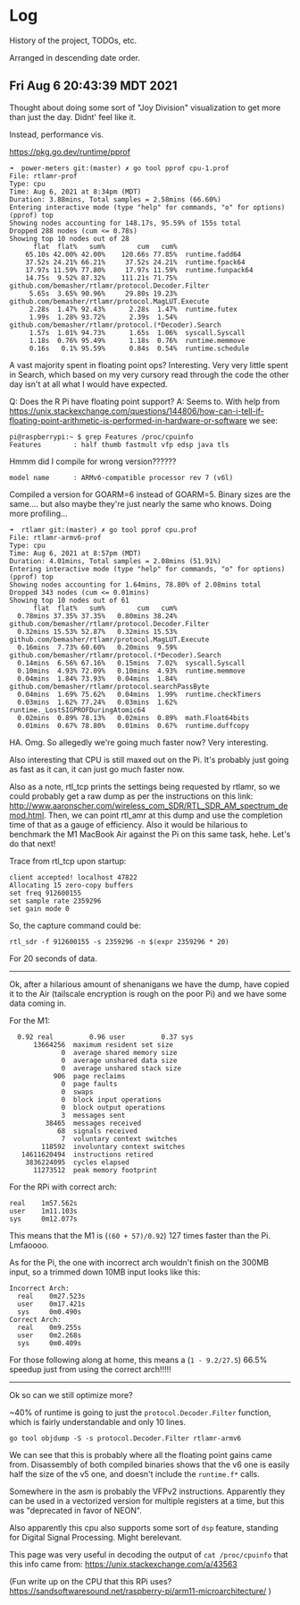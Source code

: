 # Log

History of the project, TODOs, etc.

Arranged in descending date order.

## Fri Aug  6 20:43:39 MDT 2021

Thought about doing some sort of "Joy Division" visualization to get more than just the day. Didnt' feel like it.

Instead, performance vis.

https://pkg.go.dev/runtime/pprof

```
➜  power-meters git:(master) ✗ go tool pprof cpu-1.prof
File: rtlamr-prof
Type: cpu
Time: Aug 6, 2021 at 8:34pm (MDT)
Duration: 3.88mins, Total samples = 2.58mins (66.60%)
Entering interactive mode (type "help" for commands, "o" for options)
(pprof) top
Showing nodes accounting for 148.17s, 95.59% of 155s total
Dropped 288 nodes (cum <= 0.78s)
Showing top 10 nodes out of 28
      flat  flat%   sum%        cum   cum%
    65.10s 42.00% 42.00%    120.66s 77.85%  runtime.fadd64
    37.52s 24.21% 66.21%     37.52s 24.21%  runtime.fpack64
    17.97s 11.59% 77.80%     17.97s 11.59%  runtime.funpack64
    14.75s  9.52% 87.32%    111.21s 71.75%  github.com/bemasher/rtlamr/protocol.Decoder.Filter
     5.65s  3.65% 90.96%     29.80s 19.23%  github.com/bemasher/rtlamr/protocol.MagLUT.Execute
     2.28s  1.47% 92.43%      2.28s  1.47%  runtime.futex
     1.99s  1.28% 93.72%      2.39s  1.54%  github.com/bemasher/rtlamr/protocol.(*Decoder).Search
     1.57s  1.01% 94.73%      1.65s  1.06%  syscall.Syscall
     1.18s  0.76% 95.49%      1.18s  0.76%  runtime.memmove
     0.16s   0.1% 95.59%      0.84s  0.54%  runtime.schedule
```

A vast majority spent in floating point ops? Interesting. Very very little spent in Search, which based on my very cursory read through the code the other day isn't at all what I would have expected.

Q: Does the R Pi have floating point support?
A: Seems to. With help from https://unix.stackexchange.com/questions/144806/how-can-i-tell-if-floating-point-arithmetic-is-performed-in-hardware-or-software we see:

```
pi@raspberrypi:~ $ grep Features /proc/cpuinfo
Features        : half thumb fastmult vfp edsp java tls
```

Hmmm did I compile for wrong version??????

```
model name      : ARMv6-compatible processor rev 7 (v6l)
```

Compiled a version for GOARM=6 instead of GOARM=5. Binary sizes are the same.... but also maybe they're just nearly the same who knows. Doing more profiling...

```
➜  rtlamr git:(master) ✗ go tool pprof cpu.prof
File: rtlamr-armv6-prof
Type: cpu
Time: Aug 6, 2021 at 8:57pm (MDT)
Duration: 4.01mins, Total samples = 2.08mins (51.91%)
Entering interactive mode (type "help" for commands, "o" for options)
(pprof) top
Showing nodes accounting for 1.64mins, 78.80% of 2.08mins total
Dropped 343 nodes (cum <= 0.01mins)
Showing top 10 nodes out of 61
      flat  flat%   sum%        cum   cum%
  0.78mins 37.35% 37.35%   0.80mins 38.24%  github.com/bemasher/rtlamr/protocol.Decoder.Filter
  0.32mins 15.53% 52.87%   0.32mins 15.53%  github.com/bemasher/rtlamr/protocol.MagLUT.Execute
  0.16mins  7.73% 60.60%   0.20mins  9.59%  github.com/bemasher/rtlamr/protocol.(*Decoder).Search
  0.14mins  6.56% 67.16%   0.15mins  7.02%  syscall.Syscall
  0.10mins  4.93% 72.09%   0.10mins  4.93%  runtime.memmove
  0.04mins  1.84% 73.93%   0.04mins  1.84%  github.com/bemasher/rtlamr/protocol.searchPassByte
  0.04mins  1.69% 75.62%   0.04mins  1.99%  runtime.checkTimers
  0.03mins  1.62% 77.24%   0.03mins  1.62%  runtime._LostSIGPROFDuringAtomic64
  0.02mins  0.89% 78.13%   0.02mins  0.89%  math.Float64bits
  0.01mins  0.67% 78.80%   0.01mins  0.67%  runtime.duffcopy
```

HA. Omg. So allegedly we're going much faster now? Very interesting.

Also interesting that CPU is still maxed out on the Pi. It's probably just going as fast as it can, it can just go much faster now.

Also as a note, rtl_tcp prints the settings being requested by rtlamr, so we could probably get a raw dump as per the instructions on this link: http://www.aaronscher.com/wireless_com_SDR/RTL_SDR_AM_spectrum_demod.html. Then, we can point rtl_amr at this dump and use the completion time of that as a gauge of efficiency. Also it would be hilarious to benchmark the M1 MacBook Air against the Pi on this same task, hehe. Let's do that next!

Trace from rtl_tcp upon startup:

```
client accepted! localhost 47822
Allocating 15 zero-copy buffers
set freq 912600155
set sample rate 2359296
set gain mode 0
```

So, the capture command could be:

```
rtl_sdr -f 912600155 -s 2359296 -n $(expr 2359296 * 20)
```

For 20 seconds of data.

---

Ok, after a hilarious amount of shenanigans we have the dump, have copied it to the Air (tailscale encryption is rough on the poor Pi) and we have some data coming in.

For the M1:

```
  0.92 real         0.96 user         0.37 sys
      13664256  maximum resident set size
             0  average shared memory size
             0  average unshared data size
             0  average unshared stack size
           906  page reclaims
             0  page faults
             0  swaps
             0  block input operations
             0  block output operations
             3  messages sent
         38465  messages received
            68  signals received
             7  voluntary context switches
        118592  involuntary context switches
   14611620494  instructions retired
    3836224095  cycles elapsed
      11273512  peak memory footprint
```

For the RPi with correct arch:

```
real    1m57.562s
user    1m11.103s
sys     0m12.077s
```

This means that the M1 is (`(60 + 57)/0.92`) 127 times faster than the Pi. Lmfaoooo.

As for the Pi, the one with incorrect arch wouldn't finish on the 300MB input, so a trimmed down 10MB input looks like this:

```
Incorrect Arch:
  real    0m27.523s
  user    0m17.421s
  sys     0m0.490s
Correct Arch:
  real    0m9.255s
  user    0m2.268s
  sys     0m0.409s
```

For those following along at home, this means a (`1 - 9.2/27.5`) 66.5% speedup just from using the correct arch!!!!!

---

Ok so can we still optimize more?

~40% of runtime is going to just the `protocol.Decoder.Filter` function, which is fairly understandable and only 10 lines.

```
go tool objdump -S -s protocol.Decoder.Filter rtlamr-armv6
```

We can see that this is probably where all the floating point gains came from. Disassembly of both compiled binaries shows that the v6 one is easily half the size of the v5 one, and doesn't include the `runtime.f*` calls.

Somewhere in the asm is probably the VFPv2 instructions. Apparently they can be used in a vectorized version for multiple registers at a time, but this was "deprecated in favor of NEON".

Also apparently this cpu also supports some sort of `dsp` feature, standing for Digital Signal Processing. Might berelevant.

This page was very useful in decoding the output of `cat /proc/cpuinfo` that this info came from: https://unix.stackexchange.com/a/43563

(Fun write up on the CPU that this RPi uses? https://sandsoftwaresound.net/raspberry-pi/arm11-microarchitecture/ )
